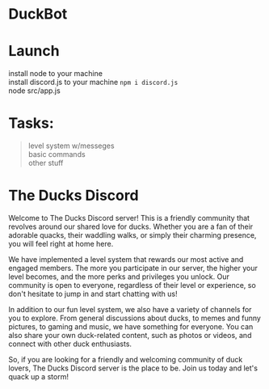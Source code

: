 # DuckBot



# Launch
install node to your machine<br />
install discord.js to your machine ```npm i discord.js```<br />
node src/app.js<br />

# Tasks:
> level system w/messeges<br />
> basic commands<br />
> other stuff<br />


# The Ducks Discord
Welcome to The Ducks Discord server! This is a friendly community that revolves around our shared love for ducks. Whether you are a fan of their adorable quacks, their waddling walks, or simply their charming presence, you will feel right at home here.<br />

We have implemented a level system that rewards our most active and engaged members. The more you participate in our server, the higher your level becomes, and the more perks and privileges you unlock. Our community is open to everyone, regardless of their level or experience, so don't hesitate to jump in and start chatting with us!<br />

In addition to our fun level system, we also have a variety of channels for you to explore. From general discussions about ducks, to memes and funny pictures, to gaming and music, we have something for everyone. You can also share your own duck-related content, such as photos or videos, and connect with other duck enthusiasts.<br />

So, if you are looking for a friendly and welcoming community of duck lovers, The Ducks Discord server is the place to be. Join us today and let's quack up a storm!
